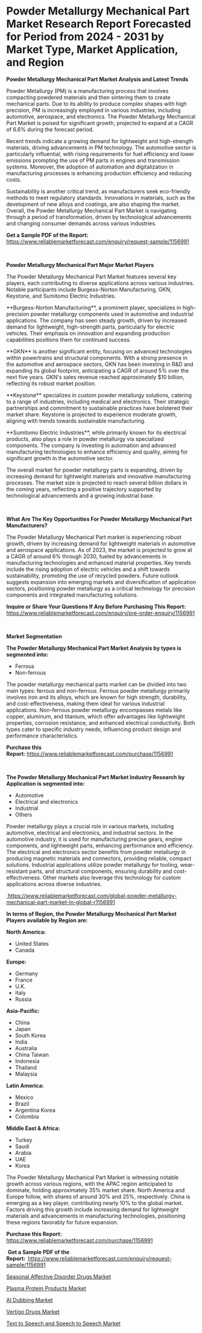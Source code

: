 <p><h1>Powder Metallurgy Mechanical Part Market Research Report Forecasted for Period from 2024 -  2031 by Market Type, Market Application, and Region</h1></p><p><strong>Powder Metallurgy Mechanical Part Market Analysis and Latest Trends</strong></p>
<p><p>Powder Metallurgy (PM) is a manufacturing process that involves compacting powdered materials and then sintering them to create mechanical parts. Due to its ability to produce complex shapes with high precision, PM is increasingly employed in various industries, including automotive, aerospace, and electronics. The Powder Metallurgy Mechanical Part Market is poised for significant growth, projected to expand at a CAGR of 6.6% during the forecast period.</p><p>Recent trends indicate a growing demand for lightweight and high-strength materials, driving advancements in PM technology. The automotive sector is particularly influential, with rising requirements for fuel efficiency and lower emissions prompting the use of PM parts in engines and transmission systems. Moreover, the adoption of automation and digitalization in manufacturing processes is enhancing production efficiency and reducing costs.</p><p>Sustainability is another critical trend, as manufacturers seek eco-friendly methods to meet regulatory standards. Innovations in materials, such as the development of new alloys and coatings, are also shaping the market. Overall, the Powder Metallurgy Mechanical Part Market is navigating through a period of transformation, driven by technological advancements and changing consumer demands across various industries.</p></p>
<p><strong>Get a Sample PDF of the Report:&nbsp;</strong> <a href="https://www.reliablemarketforecast.com/enquiry/request-sample/1156991?utm_campaign=1080&utm_medium=2&utm_source=Github&utm_content=ia&utm_term=05122024&utm_id=powder-metallurgy-mechanical-part">https://www.reliablemarketforecast.com/enquiry/request-sample/1156991</a></p>
<p>&nbsp;</p>
<p><strong>Powder Metallurgy Mechanical Part Major Market Players</strong></p>
<p><p>The Powder Metallurgy Mechanical Part Market features several key players, each contributing to diverse applications across various industries. Notable participants include Burgess-Norton Manufacturing, GKN, Keystone, and Sumitomo Electric Industries.</p><p>**Burgess-Norton Manufacturing**, a prominent player, specializes in high-precision powder metallurgy components used in automotive and industrial applications. The company has seen steady growth, driven by increased demand for lightweight, high-strength parts, particularly for electric vehicles. Their emphasis on innovation and expanding production capabilities positions them for continued success.</p><p>**GKN** is another significant entity, focusing on advanced technologies within powertrains and structural components. With a strong presence in the automotive and aerospace sectors, GKN has been investing in R&D and expanding its global footprint, anticipating a CAGR of around 5% over the next five years. GKN's sales revenue reached approximately $10 billion, reflecting its robust market position.</p><p>**Keystone** specializes in custom powder metallurgy solutions, catering to a range of industries, including medical and electronics. Their strategic partnerships and commitment to sustainable practices have bolstered their market share. Keystone is projected to experience moderate growth, aligning with trends towards sustainable manufacturing.</p><p>**Sumitomo Electric Industries**, while primarily known for its electrical products, also plays a role in powder metallurgy via specialized components. The company is investing in automation and advanced manufacturing technologies to enhance efficiency and quality, aiming for significant growth in the automotive sector.</p><p>The overall market for powder metallurgy parts is expanding, driven by increasing demand for lightweight materials and innovative manufacturing processes. The market size is projected to reach several billion dollars in the coming years, reflecting a positive trajectory supported by technological advancements and a growing industrial base.</p></p>
<p>&nbsp;</p>
<p><strong>What Are The Key Opportunities For Powder Metallurgy Mechanical Part Manufacturers?</strong></p>
<p><p>The Powder Metallurgy Mechanical Part market is experiencing robust growth, driven by increasing demand for lightweight materials in automotive and aerospace applications. As of 2023, the market is projected to grow at a CAGR of around 6% through 2030, fueled by advancements in manufacturing technologies and enhanced material properties. Key trends include the rising adoption of electric vehicles and a shift towards sustainability, promoting the use of recycled powders. Future outlook suggests expansion into emerging markets and diversification of application sectors, positioning powder metallurgy as a critical technology for precision components and integrated manufacturing solutions.</p></p>
<p><strong>Inquire or Share Your Questions If Any Before Purchasing This Report:</strong> <a href="https://www.reliablemarketforecast.com/enquiry/pre-order-enquiry/1156991?utm_campaign=1080&utm_medium=2&utm_source=Github&utm_content=ia&utm_term=05122024&utm_id=powder-metallurgy-mechanical-part">https://www.reliablemarketforecast.com/enquiry/pre-order-enquiry/1156991</a></p>
<p>&nbsp;</p>
<p><strong>Market Segmentation</strong></p>
<p><strong>The Powder Metallurgy Mechanical Part Market Analysis by types is segmented into:</strong></p>
<p><ul><li>Ferrous</li><li>Non-ferrous</li></ul></p>
<p><p>The powder metallurgy mechanical parts market can be divided into two main types: ferrous and non-ferrous. Ferrous powder metallurgy primarily involves iron and its alloys, which are known for high strength, durability, and cost-effectiveness, making them ideal for various industrial applications. Non-ferrous powder metallurgy encompasses metals like copper, aluminum, and titanium, which offer advantages like lightweight properties, corrosion resistance, and enhanced electrical conductivity. Both types cater to specific industry needs, influencing product design and performance characteristics.</p></p>
<p><strong>Purchase this Report:&nbsp;</strong><a href="https://www.reliablemarketforecast.com/purchase/1156991?utm_campaign=1080&utm_medium=2&utm_source=Github&utm_content=ia&utm_term=05122024&utm_id=powder-metallurgy-mechanical-part">https://www.reliablemarketforecast.com/purchase/1156991</a></p>
<p>&nbsp;</p>
<p><strong>The Powder Metallurgy Mechanical Part Market Industry Research by Application is segmented into:</strong></p>
<p><ul><li>Automotive</li><li>Electrical and electronics</li><li>Industrial</li><li>Others</li></ul></p>
<p><p>Powder metallurgy plays a crucial role in various markets, including automotive, electrical and electronics, and industrial sectors. In the automotive industry, it is used for manufacturing precise gears, engine components, and lightweight parts, enhancing performance and efficiency. The electrical and electronics sector benefits from powder metallurgy in producing magnetic materials and connectors, providing reliable, compact solutions. Industrial applications utilize powder metallurgy for tooling, wear-resistant parts, and structural components, ensuring durability and cost-effectiveness. Other markets also leverage this technology for custom applications across diverse industries.</p></p>
<p><a href="https://www.reliablemarketforecast.com/global-powder-metallurgy-mechanical-part-market-in-global-r1156991?utm_campaign=1080&utm_medium=2&utm_source=Github&utm_content=ia&utm_term=05122024&utm_id=powder-metallurgy-mechanical-part">&nbsp;https://www.reliablemarketforecast.com/global-powder-metallurgy-mechanical-part-market-in-global-r1156991</a></p>
<p><strong>In terms of Region, the Powder Metallurgy Mechanical Part Market Players available by Region are:</strong></p>
<p>
    <p> <strong> North America: </strong>
        <ul>
            <li>United States</li>
            <li>Canada</li>
        </ul>
        </p> 
    <p> <strong> Europe: </strong>
        <ul>
            <li>Germany</li>
            <li>France</li>
            <li>U.K.</li>
            <li>Italy</li>
            <li>Russia</li>
        </ul>
        </p> 
    <p> <strong> Asia-Pacific: </strong>
        <ul>
            <li>China</li>
            <li>Japan</li>
            <li>South Korea</li>
            <li>India</li>
            <li>Australia</li>
            <li>China Taiwan</li>
            <li>Indonesia</li>
            <li>Thailand</li>
            <li>Malaysia</li>
        </ul>
        </p> 
    <p> <strong> Latin America: </strong>
        <ul>
            <li>Mexico</li>
            <li>Brazil</li>
            <li>Argentina Korea</li>
            <li>Colombia</li>
        </ul>
        </p> 
    <p> <strong> Middle East & Africa: </strong>
        <ul>
            <li>Turkey</li>
            <li>Saudi</li>
            <li>Arabia</li>
            <li>UAE</li>
            <li>Korea</li>
        </ul>
    </p>
    </p>
<p><p>The Powder Metallurgy Mechanical Part Market is witnessing notable growth across various regions, with the APAC region anticipated to dominate, holding approximately 35% market share. North America and Europe follow, with shares of around 30% and 25%, respectively. China is emerging as a key player, contributing nearly 10% to the global market. Factors driving this growth include increasing demand for lightweight materials and advancements in manufacturing technologies, positioning these regions favorably for future expansion.</p></p>
<p><strong>Purchase this Report: </strong><a href="https://www.reliablemarketforecast.com/purchase/1156991?utm_campaign=1080&utm_medium=2&utm_source=Github&utm_content=ia&utm_term=05122024&utm_id=powder-metallurgy-mechanical-part">https://www.reliablemarketforecast.com/purchase/1156991</a></p>
<p>&nbsp;<strong>Get a Sample PDF of the Report:&nbsp;&nbsp;</strong><a href="https://www.reliablemarketforecast.com/enquiry/request-sample/1156991?utm_campaign=1080&utm_medium=2&utm_source=Github&utm_content=ia&utm_term=05122024&utm_id=powder-metallurgy-mechanical-part">https://www.reliablemarketforecast.com/enquiry/request-sample/1156991</a></p>
<p><strong></strong></p>
<p><p><a href="https://www.linkedin.com/pulse/emerging-trends-seasonal-affective-disorder-drugs-sciye?utm_campaign=1080&utm_medium=2&utm_source=Github&utm_content=ia&utm_term=05122024&utm_id=powder-metallurgy-mechanical-part">Seasonal Affective Disorder Drugs Market</a></p><p><a href="https://www.linkedin.com/pulse/plasma-protein-products-market-growth-study-offers-detailed-trajectory-rukde?utm_campaign=1080&utm_medium=2&utm_source=Github&utm_content=ia&utm_term=05122024&utm_id=powder-metallurgy-mechanical-part">Plasma Protein Products Market</a></p><p><a href="https://issuu.com/reportprime-2/docs/ai-dubbing-market-size-2030.pptx?utm_campaign=1080&utm_medium=2&utm_source=Github&utm_content=ia&utm_term=05122024&utm_id=powder-metallurgy-mechanical-part">AI Dubbing Market</a></p><p><a href="https://www.linkedin.com/pulse/vertigo-drugsmarket-analysis-forecastinggrowth-drivers-opportunities-sjoze?utm_campaign=1080&utm_medium=2&utm_source=Github&utm_content=ia&utm_term=05122024&utm_id=powder-metallurgy-mechanical-part">Vertigo Drugs Market</a></p><p><a href="https://issuu.com/reportprime-2/docs/text-to-speech-and-speech-to-speech-market-size-20?utm_campaign=1080&utm_medium=2&utm_source=Github&utm_content=ia&utm_term=05122024&utm_id=powder-metallurgy-mechanical-part">Text to Speech and Speech to Speech Market</a></p></p>